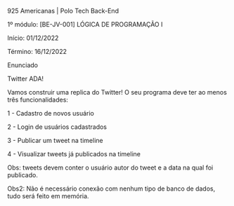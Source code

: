 
925 Americanas | Polo Tech Back-End

1º módulo: [BE-JV-001] LÓGICA DE PROGRAMAÇÃO I

Início: 01/12/2022

Término: 16/12/2022


Enunciado

Twitter ADA!

Vamos construir uma replica do Twitter! O seu programa deve ter ao menos três funcionalidades:

1 - Cadastro de novos usuário

2 - Login de usuários cadastrados

3 - Publicar um tweet na timeline

4 - Visualizar tweets já publicados na timeline

Obs: tweets devem conter o usuário autor do tweet e a data na qual foi publicado.

Obs2: Não é necessário conexão com nenhum tipo de banco de dados, tudo será feito em memória.

